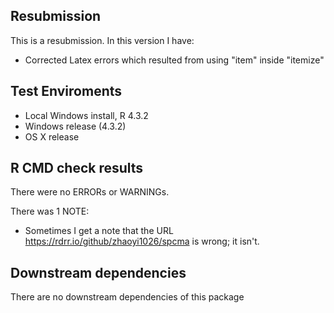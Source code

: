 ## Resubmission
This is a resubmission. In this version I have:

* Corrected Latex errors which resulted from using "item" inside "itemize"

## Test Enviroments
* Local Windows install, R 4.3.2
* Windows release (4.3.2)
* OS X release

## R CMD check results
There were no ERRORs or WARNINGs. 

There was 1 NOTE:

* Sometimes I get a note that the URL https://rdrr.io/github/zhaoyi1026/spcma is wrong; it isn't.

## Downstream dependencies
There are no downstream dependencies of this package
